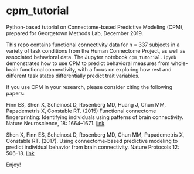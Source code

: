 # cpm_tutorial
Python-based tutorial on Connectome-based Predictive Modeling (CPM), prepared for Georgetown Methods Lab, December 2019.

This repo contains functional connectivity data for n = 337 subjects in a variety of task conditions from the Human Connectome Project, as well as associated behavioral data. The Jupyter notebook `cpm_tutorial.ipynb` demonstrates how to use CPM to predict behavioral measures from whole-brain functional connectivity, with a focus on exploring how rest and different task states differentially predict trait variables.

If you use CPM in your research, please consider citing the following papers:

Finn ES, Shen X, Scheinost D, Rosenberg MD, Huang J, Chun MM, Papademetris X, Constable RT. (2015) Functional connectome fingerprinting: Identifying individuals using patterns of brain connectivity. Nature Neuroscience, 18: 1664–1671.
[link](https://esfinn.github.io/files/nn.4135.pdf)

Shen X, Finn ES, Scheinost D, Rosenberg MD, Chun MM, Papademetris X, Constable RT. (2017). Using connectome-based predictive modeling to predict individual behavior from brain connectivity. Nature Protocols 12: 506-18. [link](https://esfinn.github.io/files/Shen_NatProtocols2017.pdf)

Enjoy!
